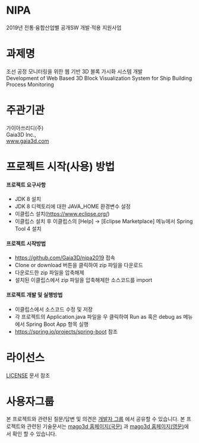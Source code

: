 # NIPA
2019년 전통·융합산업별 공개SW 개발·적용 지원사업

# 과제명
조선 공정 모니터링을 위한 웹 기반 3D 블록 가시화 시스템 개발  
Development of Web Based 3D Block Visualization System for Ship Building Process Monitoring

# 주관기관
가이아쓰리디(주)  
Gaia3D Inc.,  
www.gaia3d.com

# 프로젝트 시작(사용) 방법
#### 프로젝트 요구사항  
- JDK 8 설치
- JDK 8 디렉토리에 대한 JAVA_HOME 환경변수 설정
- 이클립스 설치(https://www.eclipse.org/)
- 이클립스 설치 후 이클립스의 [Help] → [Eclipse Marketplace] 메뉴에서 Spring Tool 4 설치
#### 프로젝트 시작방법
- https://github.com/Gaia3D/nipa2019 접속
- Clone or download 버튼을 클릭하여 zip 파일을 다운로드
- 다운로드한 zip 파일을 압축해제
- 설치된 이클립스에서 zip 파일을 압축해제한 소스코드를 import
#### 프로젝트 개발 및 실행방법
- 이클립스에서 소스코드 수정 및 저장
- 각 프로젝트의 Application.java 파일을 우 클릭하여 Run as 혹은 debug as 메뉴에서 Spring Boot App 항목 실행
- https://spring.io/projects/spring-boot 참조

# 라이선스
[LICENSE](https://github.com/Gaia3D/nipa2019/edit/develop/LICENSE) 문서 참조

# 사용자그룹
본 프로젝트와 관련된 질문/답변 및 의견은 [개발자 그룹](https://groups.google.com/forum/#!forum/gaia3d_nipa2019) 에서 공유할 수 있습니다.
본 프로젝트와 관련된 기술문서는 [mago3d 홈페이지(국문)](http://www.mago3d.com/kor/) 과 [mago3d 홈페이지(영문)](http://www.mago3d.com/eng/)에서 확인 할 수 있습니다.

